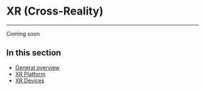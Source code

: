 # XR (Cross-Reality)
---
Coming soon

## In this section
* [General overview](overview.md)
* [XR Platform](xrplatform.md)
* [XR Devices](xrdevices.md)